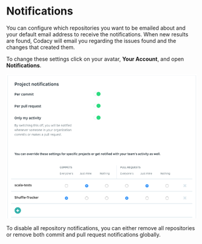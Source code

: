 # Notifications

You can configure which repositories you want to be emailed about and your default email address to receive the notifications. When new results are found, Codacy will email you regarding the issues found and the changes that created them.

To change these settings click on your avatar, **Your Account**, and open **Notifications**.

![Notification settings](images/notifications.png)

To disable all repository notifications, you can either remove all repositories or remove both commit and pull request notifications globally.
